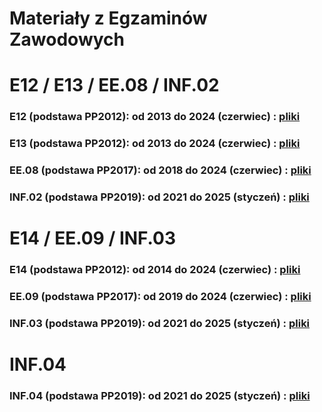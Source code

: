 # Materiały z Egzaminów Zawodowych
#
#

# E12 / E13 / EE.08 / INF.02
### E12 (podstawa PP2012):    od 2013 do 2024 (czerwiec)   :  [ pliki ](https://github.com/ZSGrojec/Egzamin-Zawodowy/tree/main/E12-E13-EE08-INF02)
### E13 (podstawa PP2012):    od 2013 do 2024 (czerwiec)   :  [ pliki ](https://github.com/ZSGrojec/Egzamin-Zawodowy/tree/main/E12-E13-EE08-INF02)
### EE.08 (podstawa PP2017):  od 2018 do 2024 (czerwiec)   :  [ pliki ](https://github.com/ZSGrojec/Egzamin-Zawodowy/tree/main/E12-E13-EE08-INF02)
### INF.02 (podstawa PP2019): od 2021 do 2025 (styczeń)   :  [ pliki ](https://github.com/ZSGrojec/Egzamin-Zawodowy/tree/main/E12-E13-EE08-INF02)
#
#

# E14 / EE.09 / INF.03
### E14 (podstawa PP2012):    od 2014 do 2024 (czerwiec)   :  [ pliki ](https://github.com//ZSGrojec/Egzaminy-Zawodowe/tree/main/E14-EE09-INF03)
### EE.09 (podstawa PP2017):  od 2019 do 2024 (czerwiec)   :  [ pliki ](https://github.com//ZSGrojec/Egzaminy-Zawodowe/tree/main/E14-EE09-INF03)
### INF.03 (podstawa PP2019): od 2021 do 2025 (styczeń)   :  [ pliki ](https://github.com//ZSGrojec/Egzaminy-Zawodowe/tree/main/E14-EE09-INF03)
#
#

# INF.04
### INF.04 (podstawa PP2019): od 2021 do 2025 (styczeń)   :  [ pliki ](https://github.com//ZSGrojec/Egzaminy-Zawodowe/tree/main/INF04)

